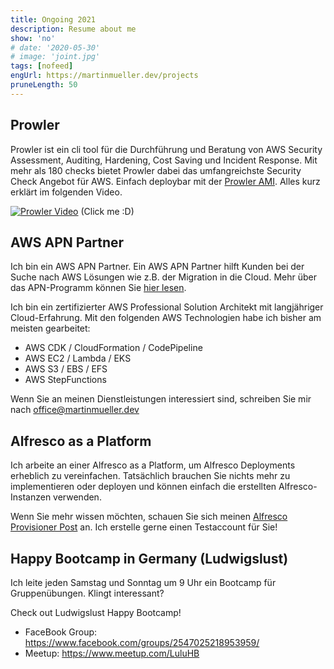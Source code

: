 ```yaml
---
title: Ongoing 2021
description: Resume about me
show: 'no'
# date: '2020-05-30'
# image: 'joint.jpg'
tags: [nofeed]
engUrl: https://martinmueller.dev/projects
pruneLength: 50
---
```


## Prowler
Prowler ist ein cli tool für die Durchführung und Beratung von AWS Security Assessment, Auditing, Hardening, Cost Saving und Incident Response. Mit mehr als 180 checks bietet Prowler dabei das umfangreichste Security Check Angebot für AWS. Einfach deploybar mit der [Prowler AMI](https://aws.amazon.com/marketplace/pp/prodview-jlwcdlc3weta6). Alles kurz erklärt im folgenden Video.

[![Prowler Video](https://img.youtube.com/vi/4JYaGylXEMc/0.jpg)](https://www.youtube.com/watch?v=4JYaGylXEMc)
(Click me :D)

## AWS APN Partner
Ich bin ein AWS APN Partner. Ein AWS APN Partner hilft Kunden bei der Suche nach AWS Lösungen wie z.B. der Migration in die Cloud. Mehr über das APN-Programm können Sie [hier lesen](https://aws.amazon.com/partners/).

Ich bin ein zertifizierter AWS Professional Solution Architekt mit langjähriger Cloud-Erfahrung. Mit den folgenden AWS Technologien habe ich bisher am meisten gearbeitet:

* AWS CDK / CloudFormation / CodePipeline
* AWS EC2 / Lambda / EKS
* AWS S3 / EBS / EFS
* AWS StepFunctions

Wenn Sie an meinen Dienstleistungen interessiert sind, schreiben Sie mir nach office@martinmueller.dev

## Alfresco as a Platform
Ich arbeite an einer Alfresco as a Platform, um Alfresco Deployments erheblich zu vereinfachen. Tatsächlich brauchen Sie nichts mehr zu implementieren oder deployen und können einfach die erstellten Alfresco-Instanzen verwenden.

Wenn Sie mehr wissen möchten, schauen Sie sich meinen [Alfresco Provisioner Post](https://martinmueller.dev/alf-provisioner-eng) an. Ich erstelle gerne einen Testaccount für Sie!

## Happy Bootcamp in Germany (Ludwigslust)
Ich leite jeden Samstag und Sonntag um 9 Uhr ein Bootcamp für Gruppenübungen. Klingt interessant?

Check out Ludwigslust Happy Bootcamp!
* FaceBook Group: https://www.facebook.com/groups/2547025218953959/
* Meetup: https://www.meetup.com/LuluHB
<!-- ![joint](joint.jpg) -->